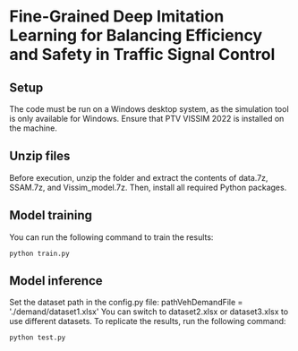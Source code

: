 # Fine-Grained Deep Imitation Learning for Balancing Efficiency and Safety in Traffic Signal Control
## Setup
The code must be run on a Windows desktop system, as the simulation tool is only available for Windows. Ensure that PTV VISSIM 2022 is installed on the machine.
## Unzip files
Before execution, unzip the folder and extract the contents of data.7z, SSAM.7z, and Vissim_model.7z. Then, install all required Python packages.
## Model training
You can run the following command to train the results:
```
python train.py
```
## Model inference
Set the dataset path in the config.py file:
pathVehDemandFile = './demand/dataset1.xlsx'
You can switch to dataset2.xlsx or dataset3.xlsx to use different datasets.
To replicate the results, run the following command:
```
python test.py
```
